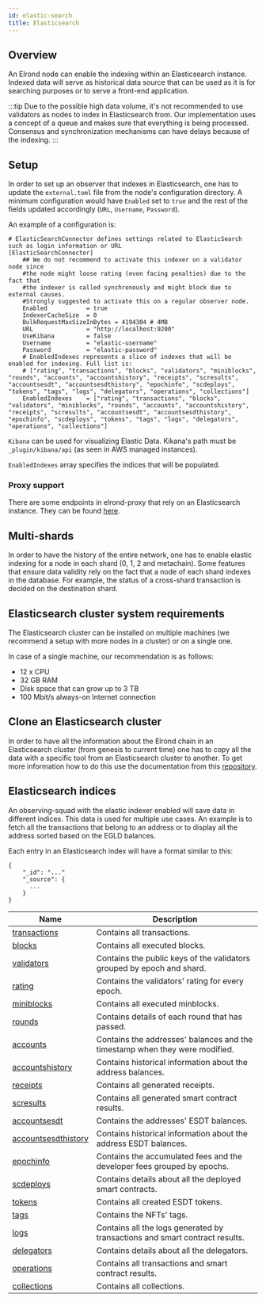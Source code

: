 ```yaml
---
id: elastic-search
title: Elasticsearch
---
```


## Overview

An Elrond node can enable the indexing within an Elasticsearch instance. Indexed data will serve as historical data source
that can be used as it is for searching purposes or to serve a front-end application.

:::tip
Due to the possible high data volume, it's not recommended to use validators as nodes to index in Elasticsearch from.
Our implementation uses a concept of a queue and makes sure that everything is being processed. Consensus and synchronization mechanisms can have delays because of the indexing.
:::

## Setup

In order to set up an observer that indexes in Elasticsearch, one has to update the `external.toml` file from the node's 
configuration directory. A minimum configuration would have `Enabled` set to `true` and the rest of the fields updated 
accordingly (`URL`, `Username`, `Password`). 

An example of a configuration is:

```
# ElasticSearchConnector defines settings related to ElasticSearch such as login information or URL
[ElasticSearchConnector]
    ## We do not recommend to activate this indexer on a validator node since
    #the node might loose rating (even facing penalties) due to the fact that
    #the indexer is called synchronously and might block due to external causes.
    #Strongly suggested to activate this on a regular observer node.
    Enabled           = true
    IndexerCacheSize  = 0
    BulkRequestMaxSizeInBytes = 4194304 # 4MB
    URL               = "http://localhost:9200"
    UseKibana         = false
    Username          = "elastic-username"
    Password          = "elastic-password"
    # EnabledIndexes represents a slice of indexes that will be enabled for indexing. Full list is:
    # ["rating", "transactions", "blocks", "validators", "miniblocks", "rounds", "accounts", "accountshistory", "receipts", "scresults", "accountsesdt", "accountsesdthistory", "epochinfo", "scdeploys", "tokens", "tags", "logs", "delegators", "operations", "collections"]
    EnabledIndexes    = ["rating", "transactions", "blocks", "validators", "miniblocks", "rounds", "accounts", "accountshistory", "receipts", "scresults", "accountsesdt", "accountsesdthistory", "epochinfo", "scdeploys", "tokens", "tags", "logs", "delegators", "operations", "collections"]
```

`Kibana` can be used for visualizing Elastic Data. Kikana's path must be `_plugin/kibana/api` (as seen in AWS managed instances).

`EnabledIndexes` array specifies the indices that will be populated. 

### Proxy support

There are some endpoints in elrond-proxy that rely on an Elasticsearch instance. They can be found [here](/sdk-and-tools/proxy#dependency-on-elastic-search).

## Multi-shards

In order to have the history of the entire network, one has to enable elastic indexing for a node in each shard (0, 1, 2 and metachain).
Some features that ensure data validity rely on the fact that a node of each shard indexes in the database. For example, the status
of a cross-shard transaction is decided on the destination shard.

## Elasticsearch cluster system requirements

The Elasticsearch cluster can be installed on multiple machines (we recommend a setup with more nodes in a cluster) or on a single one.

In case of a single machine, our recommendation is as follows:

- 12 x CPU
- 32 GB RAM
- Disk space that can grow up to 3 TB
- 100 Mbit/s always-on Internet connection

## Clone an Elasticsearch cluster

In order to have all the information about the Elrond chain in an Elasticsearch cluster (from genesis to current time) one has to copy all the data with a specific tool from an Elasticsearch cluster to another.
To get more information how to do this use the documentation from this [repository](https://github.com/ElrondNetwork/elrond-tools-go/tree/main/elasticreindexer).


## Elasticsearch indices 

An observing-squad with the elastic indexer enabled will save data in different indices. This data is used for multiple use cases. An example is to fetch all the 
transactions that belong to an address or to display all the address sorted based on the EGLD balances.

Each entry in an Elasticsearch index will have a format similar to this:

```
{
    "_id": "..."
    "_source": {
      ...
    }
}
```

| Name                                                                        | Description                                                                 |
|-----------------------------------------------------------------------------|-----------------------------------------------------------------------------|
| [transactions](/sdk-and-tools/indices/es-index-transactions)                | Contains all transactions.                                                  |
| [blocks](/sdk-and-tools/indices/es-index-blocks)                            | Contains all executed blocks.                                               |
| [validators](/sdk-and-tools/indices/es-index-validators)                    | Contains the public keys of the validators grouped by epoch and shard.      |
| [rating](/sdk-and-tools/indices/es-index-rating)                            | Contains the validators' rating for every epoch.                            |
| [miniblocks](/sdk-and-tools/indices/es-index-miniblocks)                    | Contains all executed minblocks.                                            |
| [rounds](/sdk-and-tools/indices/es-index-rounds)                            | Contains details of each round that has passed.                             |
| [accounts](/sdk-and-tools/indices/es-index-accounts)                        | Contains the addresses' balances and the timestamp when they were modified. | 
| [accountshistory](/sdk-and-tools/indices/es-index-accountshistory)          | Contains historical information about the address balances.                 |
| [receipts](/sdk-and-tools/indices/es-index-receipts)                        | Contains all generated receipts.                                            |
| [scresults](/sdk-and-tools/indices/es-index-scresults)                      | Contains all generated smart contract results.                              |
| [accountsesdt](/sdk-and-tools/indices/es-index-accountsesdt)                | Contains the addresses' ESDT balances.                                      |
| [accountsesdthistory](/sdk-and-tools/indices/es-index-accountsesdthistory)  | Contains historical information about the address ESDT balances.            |
| [epochinfo](/)                                                              | Contains the accumulated fees and the developer fees grouped by epochs.     |
| [scdeploys](/)                                                              | Contains details about all the deployed smart contracts.                    |
| [tokens](/)                                                                 | Contains all created ESDT tokens.                                           |
| [tags](/)                                                                   | Contains the NFTs' tags.                                                    |
| [logs](/)                                                                   | Contains all the logs generated by transactions and smart contract results. |
| [delegators](/)                                                             | Contains details about all the delegators.                                  |
| [operations](/)                                                             | Contains all transactions and smart contract results.                       |
| [collections](/)                                                            | Contains all collections.                                                   |

